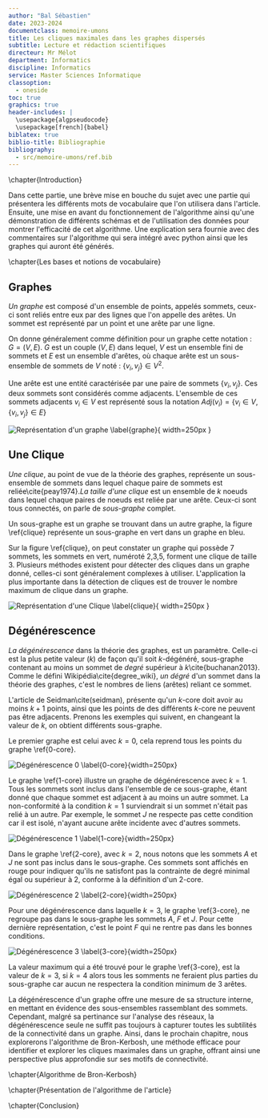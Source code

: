 ```yaml
---
author: "Bal Sébastien"
date: 2023-2024
documentclass: memoire-umons
title: Les cliques maximales dans les graphes dispersés 
subtitle: Lecture et rédaction scientifiques
directeur: Mr Mélot
department: Informatics
discipline: Informatics
service: Master Sciences Informatique
classoption:
  - oneside
toc: true
graphics: true
header-includes: |
  \usepackage{algpseudocode}
  \usepackage[french]{babel}
biblatex: true
biblio-title: Bibliographie
bibliography:
  - src/memoire-umons/ref.bib
---
```


\chapter{Introduction}

Dans cette partie, une brève mise en bouche du sujet avec une partie qui présentera les différents mots de vocabulaire que l'on utilisera dans l'article. Ensuite, une mise en avant du fonctionnement de l'algorithme ainsi qu'une démonstration de différents schémas et de l'utilisation des données pour montrer l'efficacité de cet algorithme. Une explication sera fournie avec des commentaires sur l'algorithme qui sera intégré avec python ainsi que les graphes qui auront été générés.

\chapter{Les bases et notions de vocabulaire}

## Graphes
*Un graphe* est composé d'un ensemble de points, appelés sommets, ceux-ci sont reliés entre eux par des lignes que l'on appelle des arêtes. Un sommet est représenté par un point et une arête par une ligne.

On donne généralement comme définition pour un graphe cette notation : $G = (V,E)$.
$G$ est un couple $(V,E)$ dans lequel, $V$ est un ensemble fini de sommets et $E$ est un ensemble d'arêtes, où chaque arête est un sous-ensemble de sommets de $V$ noté : $\{v_{i}, v_{j}\} \in V^2$.

Une arête est une entité caractérisée par une paire de sommets $\{v_{i}, v_{j}\}$. Ces deux sommets sont considérés comme adjacents. L'ensemble de ces sommets adjacents ${v_{i}} \in V$ est représenté sous la notation $Adj(v_{i}) = \{v_{i} \in V, \{v_{i},v_{j}\} \in E\}$

![Représentation d'un graphe \label{graphe}](src/memoire-umons/images_graph/graph.png){ width=250px }
 

## Une Clique

*Une clique*, au point de vue de la théorie des graphes, représente un sous-ensemble de sommets dans lequel chaque paire de sommets est reliée\cite{peay1974}.*La taille d'une clique* est un ensemble de $k$ noeuds dans lequel chaque paires de noeuds est reliée par une arête. Ceux-ci sont tous connectés, on parle de *sous-graphe* complet.

Un sous-graphe est un graphe se trouvant dans un autre graphe, la figure \ref{clique} représente un sous-graphe en vert dans un graphe en bleu.

Sur la figure \ref{clique}, on peut constater un graphe qui possède 7 sommets, les sommets en vert, numéroté 2,3,5, forment une clique de taille 3. Plusieurs méthodes existent pour détecter des cliques dans un graphe donné, celles-ci sont généralement complexes à utiliser. L'application la plus importante dans la détection de cliques est de trouver le nombre maximum de clique dans un graphe. 

![Représentation d'une Clique \label{clique}](src/memoire-umons/images_graph/find_cliques.png){ width=250px }

## Dégénérescence 

*La dégénérescence* dans la théorie des graphes, est un paramètre. Celle-ci est la plus petite valeur ($k$) de façon qu'il soit $k$-dégénéré, sous-graphe contenant au moins un sommet de *degré* supérieur à $k$\cite{buchanan2013}. Comme le défini Wikipédia\cite{degree_wiki}, *un dégré* d'un sommet dans la théorie des graphes, c'est le nombres de liens (arêtes) reliant ce sommet. 

L'article de Seidman\cite(seidman), présente qu'un $k$-core doit avoir au moins $k+1$ points, ainsi que les points de des différents $k$-core ne peuvent pas être adjacents. Prenons les exemples qui suivent, en changeant la valeur de $k$, on obtient différents sous-graphe.

Le premier graphe est celui avec $k=0$, cela reprend tous les points du graphe \ref{0-core}. 

![Dégénérescence 0 \label{0-core}](src/memoire-umons/images_graph/k_0_degenerescence.png){width=250px}

Le graphe \ref{1-core} illustre un graphe de dégénérescence avec $k=1$. Tous les sommets sont inclus dans l'ensemble de ce sous-graphe, étant donné que chaque sommet est adjacent à au moins un autre sommet. La non-conformité à la condition $k=1$ surviendrait si un sommet n'était pas relié à un autre. Par exemple, le sommet $J$ ne respecte pas cette condition car il est isolé, n'ayant aucune arête incidente avec d'autres sommets.

![Dégénérescence 1 \label{1-core}](src/memoire-umons/images_graph/k_1_degenerescence.png){width=250px}
  
Dans le graphe \ref{2-core}, avec $k=2$, nous notons que les sommets $A$ et $J$ ne sont pas inclus dans le sous-graphe. Ces sommets sont affichés en rouge pour indiquer qu'ils ne satisfont pas la contrainte de degré minimal égal ou supérieur à 2, conforme à la définition d'un 2-core.

![Dégénérescence 2 \label{2-core}](src/memoire-umons/images_graph/k_2_degenerescence.png){width=250px}

Pour une dégénérescence dans laquelle $k=3$, le graphe \ref{3-core}, ne regroupe pas dans le sous-graphe les sommets $A$, $F$ et $J$. Pour cette dernière représentation, c'est le point $F$ qui ne rentre pas dans les bonnes conditions.

![Dégénérescence 3 \label{3-core}](src/memoire-umons/images_graph/k_3_degenerescence.png){width=250px}

La valeur maximum qui a été trouvé pour le graphe \ref{3-core}, est la valeur de $k=3$, si $k=4$ alors tous les somments ne feraient plus parties du sous-graphe car aucun ne respectera la condition minimum de 3 arêtes. 

La dégénérescence d'un graphe offre une mesure de sa structure interne, en mettant en évidence des sous-ensembles rassemblant des sommets. Cependant, malgré sa pertinance sur l'analyse des réseaux, la dégénérescence seule ne suffit pas toujours à capturer toutes les subtilités de la connectivité dans un graphe. Ainsi, dans le prochain chapitre, nous explorerons l'algorithme de Bron-Kerbosh, une méthode efficace pour identifier et explorer les cliques maximales dans un graphe, offrant ainsi une perspective plus approfondie sur ses motifs de connectivité.


\chapter{Algorithme de Bron-Kerbosh}

\chapter{Présentation de l'algorithme de l'article}

\chapter{Conclusion}
